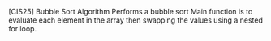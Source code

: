 [CIS25] Bubble Sort Algorithm
Performs a bubble sort 
Main function is to evaluate each element in the array then swapping the values using a nested for loop.
